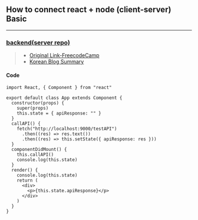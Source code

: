 ## How to connect react + node (client-server) Basic

---

### [backend(server repo)](https://github.com/daonez/react_node_server)

> - [Original Link-FreecodeCamp](https://www.freecodecamp.org/news/create-a-react-frontend-a-node-express-backend-and-connect-them-together-c5798926047c/)
> - [Korean Blog Summary](https://velog.io/@cyongchoi/Node-React-%EC%97%B0%EB%8F%99)

#### Code

```JS
import React, { Component } from "react"

export default class App extends Component {
  constructor(props) {
    super(props)
    this.state = { apiResponse: "" }
  }
  callAPI() {
    fetch("http://localhost:9000/testAPI")
      .then((res) => res.text())
      .then((res) => this.setState({ apiResponse: res }))
  }
  componentDidMount() {
    this.callAPI()
    console.log(this.state)
  }
  render() {
    console.log(this.state)
    return (
      <div>
        <p>{this.state.apiResponse}</p>
      </div>
    )
  }
}


```
